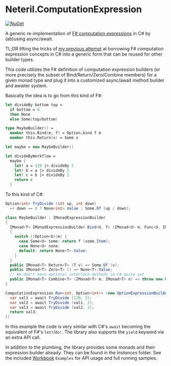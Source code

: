 # Neteril.ComputationExpression

<a href="https://www.nuget.org/packages/Neteril.ComputationExpression"><img src="https://img.shields.io/nuget/v/Neteril.ComputationExpression.svg" alt="NuGet" /></a>

A generic re-implementation of [F# computation expressions](https://docs.microsoft.com/en-us/dotnet/fsharp/language-reference/computation-expressions) in C# by (ab)using async/await.

TL;DR lifting the tricks of [my previous attempt](https://blog.neteril.org/blog/2017/04/26/maybe-computation-expression-csharp/) at borrowing F# computation expression concepts in C# into a generic form that can be reused for other builder types.

This code utilizes the F# definition of computation expression builders (or more precisely the subset of Bind/Return/Zero/Combine members) for a given monad type and plug it into a customized async/await method builder and awaiter system.

Basically the idea is to go from this kind of F#:

```fsharp
let divideBy bottom top =
  if bottom = 0
  then None
  else Some(top/bottom)

type MaybeBuilder() =
  member this.Bind(m, f) = Option.bind f m
  member this.Return(x) = Some x

let maybe = new MaybeBuilder()

let divideByWorkflow =
  maybe {
    let! a = 120 |> divideBy 2
    let! b = a |> divideBy 2
    let! c = b |> divideBy 2
    return c
  }
```

To this kind of C#:

```csharp
Option<int> TryDivide (int up, int down)
  => down == 0 ? None<int>.Value : Some.Of (up / down);

class MaybeBuilder : IMonadExpressionBuilder
{
  IMonad<T> IMonadExpressionBuilder.Bind<U, T> (IMonad<U> m, Func<U, IMonad<T>> f)
  {
    switch ((Option<U>)m) {
      case Some<U> some: return f (some.Item);
      case None<U> none:
      default: return None<T>.Value;
    }
  }
  public IMonad<T> Return<T> (T v) => Some.Of (v);
  public IMonad<T> Zero<T> () => None<T>.Value;
  // We don't have optional interface methods in C# quite yet
  public IMonad<T> Combine<T> (IMonad<T> m, IMonad<T> n) => throw new NotSupportedException ();
}

ComputationExpression.Run<int, Option<int>> (new OptionExpressionBuilder (), async () => {
  var val1 = await TryDivide (120, 2);
  var val2 = await TryDivide (val1, 2);
  var val3 = await TryDivide (val2, 2);
  return val3;
})
```

In this example the code is very similar with C#'s `await` becoming the equivalent of F#'s `let!`/`do!`. The library also supports the `yield` keyword via an extra API call.

In addition to the plumbing, the library provides some monads and their expression builder already. They can be found in the *Instances* folder. See the included [Workbook](https://github.com/Microsoft/Workbooks) `Examples` for API usage and full running samples.
